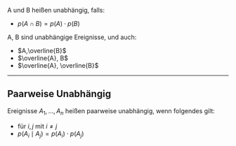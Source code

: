 A und B heißen unabhängig, falls: 
- $p(A \cap B)=p(A)\cdot p(B)$

A, B sind unabhängige Ereignisse, und auch: 
- $A,\overline{B}$
- $\overline{A}, B$
- $\overline{A}, \overline{B}$

---
## Paarweise Unabhängig 
Ereignisse $A_{1}, \dots, A_{n}$ heißen paarweise unabhängig, wenn folgendes gilt: 
- für $i,j \text{ mit } i \neq j$
- $p(A_{i} \mid A_{j})= p(A_{i}) \cdot p(A_{j})$